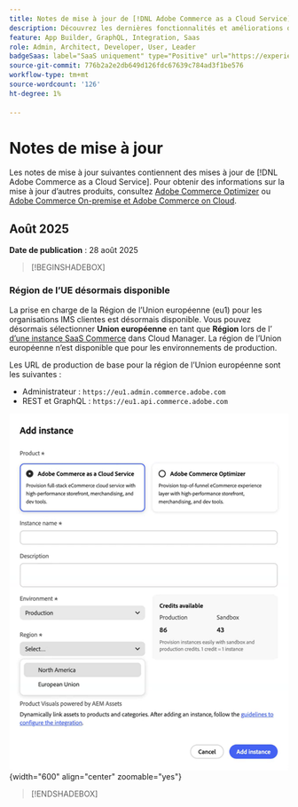 ```yaml
---
title: Notes de mise à jour de [!DNL Adobe Commerce as a Cloud Service]
description: Découvrez les dernières fonctionnalités et améliorations d’ [!DNL Adobe Commerce as a Cloud Service].
feature: App Builder, GraphQL, Integration, Saas
role: Admin, Architect, Developer, User, Leader
badgeSaas: label="SaaS uniquement" type="Positive" url="https://experienceleague.adobe.com/fr/docs/commerce/user-guides/product-solutions" tooltip="S’applique uniquement aux projets Adobe Commerce as a Cloud Service et Adobe Commerce Optimizer (infrastructure SaaS gérée par Adobe)."
source-git-commit: 776b2a2e2db649d126fdc67639c784ad3f1be576
workflow-type: tm+mt
source-wordcount: '126'
ht-degree: 1%

---
```



# Notes de mise à jour

Les notes de mise à jour suivantes contiennent des mises à jour de [!DNL Adobe Commerce as a Cloud Service]. Pour obtenir des informations sur la mise à jour d’autres produits, consultez [Adobe Commerce Optimizer](../optimizer/release-notes.md) ou [Adobe Commerce On-premise et Adobe Commerce on Cloud](https://experienceleague.adobe.com/fr/docs/commerce-operations/release/notes/overview).

## Août 2025

**Date de publication** : 28 août 2025

>[!BEGINSHADEBOX]

### Région de l’UE désormais disponible

La prise en charge de la Région de l’Union européenne (eu1) pour les organisations IMS clientes est désormais disponible. Vous pouvez désormais sélectionner **Union européenne** en tant que **Région** lors de l’[&#x200B; d’une instance SaaS Commerce](./getting-started.md#create-an-instance) dans Cloud Manager. La région de l’Union européenne n’est disponible que pour les environnements de production.

Les URL de production de base pour la région de l’Union européenne sont les suivantes :

* Administrateur : `https://eu1.admin.commerce.adobe.com`
* REST et GraphQL : `https://eu1.api.commerce.adobe.com`

![créer une instance](./assets/create-instance-eu.png){width="600" align="center" zoomable="yes"}

>[!ENDSHADEBOX]
